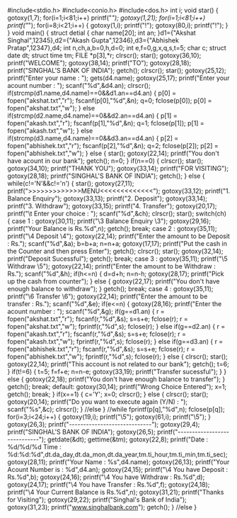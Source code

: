 #include<stdio.h>
#include<conio.h>
#include<dos.h>
int i;
void star()
{
gotoxy(1,7);
for(i=1;i<81;i++)
printf("*");
gotoxy(1,21);
for(i=1;i<81;i++)
printf("*");
for(i=8;i<21;i++)
{
 gotoxy(1,i);
 printf("!");
 gotoxy(80,i);
 printf("!");
}
}
void main()
{
struct detial
{
 char name[20];
 int an;
}d1={"Akshat Singhal",12345},d2={"Akash Gupta",12346},d3={"Abhishek Pratap",12347},d4;
int n,ch,a,b=0,h,d=0;
int e,f=0,g,x,q,s,t=5;
char c;
struct date dt;
struct time tm;
FILE *p[3],*r;
clrscr();
star();
gotoxy(36,10);
printf("WELCOME");
gotoxy(38,14);
printf("TO");
gotoxy(28,18);
printf("SINGHAL'S BANK OF INDIA");
getch();
clrscr();
star();
gotoxy(25,12);
printf("Enter your name : ");
gets(d4.name);
gotoxy(25,17);
printf("Enter your acount number : ");
scanf("%d",&d4.an);
clrscr();
if(strcmp(d1.name,d4.name)==0&&d1.an==d4.an)
{
 p[0] = fopen("akshat.txt","r");
 fscanf(p[0],"%d",&n);
 q=0;
 fclose(p[0]);
 p[0] = fopen("akshat.txt","w");
}
else if(strcmp(d2.name,d4.name)==0&&d2.an==d4.an)
{
 p[1] = fopen("akash.txt","r");
 fscanf(p[1],"%d",&n);
 q=1;
 fclose(p[1]);
 p[1] = fopen("akash.txt","w");
}
else if(strcmp(d3.name,d4.name)==0&&d3.an==d4.an)
{
 p[2] = fopen("abhishek.txt","r");
 fscanf(p[2],"%d",&n);
 q=2;
 fclose(p[2]);
 p[2] = fopen("abhishek.txt","w");
}
else
{
star();
gotoxy(22,14);
printf("You don't have acount in our bank");
getch();
n=0;
}
if(n==0)
{
 clrscr();
 star();
 gotoxy(34,10);
 printf("THANK YOU");
 gotoxy(33,14);
 printf("FOR VISITING");
 gotoxy(28,18);
 printf("SINGHAL'S BANK OF INDIA");
 getch();
}
else
{
while(c!='N'&&c!='n')
{
star();
gotoxy(27,11);
printf(">>>>>>>>>>>>>MENU<<<<<<<<<<<<<");
gotoxy(33,12);
printf("1. Balance Enquiry");
gotoxy(33,13);
printf("2. Deposit");
gotoxy(33,14);
printf("3. Withdraw");
gotoxy(33,15);
printf("4. Transfer");
gotoxy(20,17);
printf("\t     Enter your choice : ");
scanf("%d",&ch);
clrscr();
star();
switch(ch)
{
 case 1 : gotoxy(30,11);
	  printf("\3  Balance Enquiry  \3");
	  gotoxy(29,16);
	  printf("Your Balance is Rs.%d",n);
	  getch();
	  break;
 case 2 : gotoxy(35,11);
	  printf("\4  Deposit  \4");
	  gotoxy(22,14);
	  printf("Enter the amount to be Deposit : Rs.");
	  scanf("%d",&a);
	  b=b+a;
	  n=n+a;
	  gotoxy(17,17);
	  printf("Put the cash in the Counter and then press Enter");
	  getch();
	  clrscr();
	  star();
	  gotoxy(32,14);
	  printf("Deposit Sucessful");
	  getch();
	  break;
 case 3 : gotoxy(35,11);
	  printf("\5  Withdraw  \5");
	  gotoxy(22,14);
	  printf("Enter the amount to be Withdraw : Rs.");
	  scanf("%d",&h);
	  if(h<=n)
	  {
	  d=d+h;
	  n=n-h;
	  gotoxy(28,17);
	  printf("Pick up the cash from counter");
	  }
	  else
	  {
	  gotoxy(22,17);
	  printf("You don't have enough balance to withdraw");
	  }
	  getch();
	  break;
 case 4 : gotoxy(35,11);
	  printf("\6  Transfer  \6");
	  gotoxy(22,14);
	  printf("Enter the amount to be transfer : Rs.");
	  scanf("%d",&e);
	  if(e<=n)
	  {
	  gotoxy(28,16);
	  printf("Enter the acount number : ");
	  scanf("%d",&g);
	  if(g==d1.an)
	  {
	   r = fopen("akshat.txt","r");
	   fscanf(r,"%d",&s);
	   s=s+e;
	   fclose(r);
	   r = fopen("akshat.txt","w");
	   fprintf(r,"%d",s);
	   fclose(r);
	  }
	  else if(g==d2.an)
	  {
	   r = fopen("akash.txt","r");
	   fscanf(r,"%d",&s);
	   s=s+e;
	   fclose(r);
	   r = fopen("akash.txt","w");
	   fprintf(r,"%d",s);
	   fclose(r);
	  }
	  else if(g==d3.an)
	  {
	   r = fopen("abhishek.txt","r");
	   fscanf(r,"%d",&s);
	   s=s+e;
	   fclose(r);
	   r = fopen("abhishek.txt","w");
	   fprintf(r,"%d",s);
	   fclose(r);
	  }
	  else
	  {
	   clrscr();
	   star();
	   gotoxy(22,14);
	   printf("This account is not related to our bank");
	   getch();
	   t=6;
	  }
	  if(t!=6)
	  {
	  t=5;
	  f=f+e;
	  n=n-e;
	  gotoxy(33,19);
	  printf("Transfer sucessful");
	  }
	  }
	  else
	  {
	  gotoxy(22,18);
	  printf("You don't have enough balance to transfer");
	  }
	  getch();
	  break;
 default: gotoxy(30,14);
	  printf("Wrong Choice Entered");
	  x=1;
	  getch();
	  break;
}
if(x==1)
{
 c='Y';
 x=0;
 clrscr();
}
else
{
 clrscr();
 star();
 gotoxy(20,14);
 printf("Do you want to execute again (Y/N) : ");
 scanf("%s",&c);
 clrscr();
}     //else
}     //while
fprintf(p[q],"%d",n);
fclose(p[q]);
for(i=3;i<24;i++)
{
 gotoxy(19,i);
 printf("\5");
 gotoxy(61,i);
 printf("\5");
}
gotoxy(26,3);
printf("-----------------------------");
gotoxy(29,4);
printf("SINGHAL'S BANK OF INDIA");
gotoxy(26,5);
printf("-----------------------------");
getdate(&dt);
gettime(&tm);
gotoxy(22,8);
printf("Date : %d/%d/%d     Time : %d:%d:%d",dt.da_day,dt.da_mon,dt.da_year,tm.ti_hour,tm.ti_min,tm.ti_sec);
gotoxy(28,11);
printf("Your Name : %s",d4.name);
gotoxy(26,13);
printf("Your Acount Number is : %d",d4.an);
gotoxy(24,15);
printf("\4 You have Deposit : Rs.%d",b);
gotoxy(24,16);
printf("\4 You have Withdraw : Rs.%d",d);
gotoxy(24,17);
printf("\4 You have Transfer : Rs.%d",f);
gotoxy(24,18);
printf("\4 Your Current Balance is Rs.%d",n);
gotoxy(31,21);
printf("Thanks for Visiting");
gotoxy(29,22);
printf("Singhal's Bank of India");
gotoxy(31,23);
printf("www.singhalbank.com");
getch();
}     //else
}

